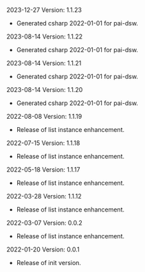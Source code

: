 2023-12-27 Version: 1.1.23
- Generated csharp 2022-01-01 for pai-dsw.

2023-08-14 Version: 1.1.22
- Generated csharp 2022-01-01 for pai-dsw.

2023-08-14 Version: 1.1.21
- Generated csharp 2022-01-01 for pai-dsw.

2023-08-14 Version: 1.1.20
- Generated csharp 2022-01-01 for pai-dsw.

2022-08-08 Version: 1.1.19
- Release of list instance enhancement.

2022-07-15 Version: 1.1.18
- Release of list instance enhancement.

2022-05-18 Version: 1.1.17
- Release of list instance enhancement.

2022-03-28 Version: 1.1.12
- Release of list instance enhancement.

2022-03-07 Version: 0.0.2
- Release of list instance enhancement.

2022-01-20 Version: 0.0.1
- Release of init version.

